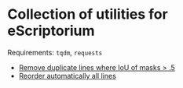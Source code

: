 Collection of utilities for eScriptorium
========================================

Requirements: `tqdm`, `requests` 

- [Remove duplicate lines where IoU of masks > .5](dup.py)
- [Reorder automatically all lines](reorder.py)